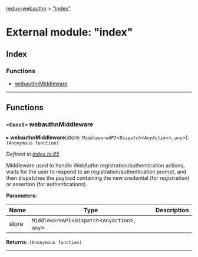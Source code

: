 [redux-webauthn](../README.md) > ["index"](../modules/_index_.md)

# External module: "index"

## Index

### Functions

* [webauthnMiddleware](_index_.md#webauthnmiddleware)

---

## Functions

<a id="webauthnmiddleware"></a>

### `<Const>` webauthnMiddleware

▸ **webauthnMiddleware**(store: *`MiddlewareAPI`<`Dispatch`<`AnyAction`>, `any`>*): `(Anonymous function)`

*Defined in [index.ts:85](https://github.com/subyraman/redux-webauthn/blob/6b43fe1/src/index.ts#L85)*

Middleware used to handle WebAuthn registration/authentication actions, waits for the user to respond to an registration/authentication prompt, and then dispatches the payload containing the new credential (for registration) or assertion (for authentications).

**Parameters:**

| Name | Type | Description |
| ------ | ------ | ------ |
| store | `MiddlewareAPI`<`Dispatch`<`AnyAction`>, `any`> |   |

**Returns:** `(Anonymous function)`

___

